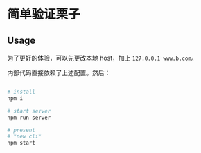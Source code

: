 # 简单验证栗子

## Usage

为了更好的体验，可以先更改本地 host，加上 `127.0.0.1 www.b.com`。

内部代码直接依赖了上述配置。然后：

```sh

# install
npm i

# start server
npm run server

# present
# *new cli*
npm start
```

